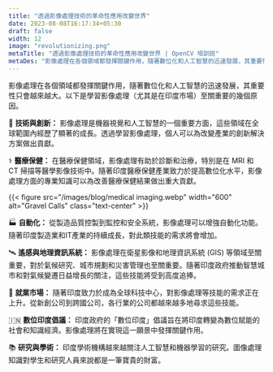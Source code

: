 ```yaml
---
title: "透過影像處理技術的革命性應用改變世界"
date: 2023-08-08T16:17:34+05:30
draft: false
width: 12
image: "revolutionizing.png" 
metaTitle: "透過影像處理技術的革命性應用改變世界 | OpenCV 培訓班"
metaDes: "影像處理在各個領域都發揮關鍵作用，隨著數位化和人工智慧的迅速發展，其重要性只會越來越大。"
---
```


影像處理在各個領域都發揮關鍵作用，隨著數位化和人工智慧的迅速發展，其重要性只會越來越大。以下是學習影像處理（尤其是在印度市場）至關重要的幾個原因。 <!--更多-->

🚀 **技術與創新：**
影像處理是機器視覺和人工智慧的一個重要方面，這些領域在全球範圍內經歷了顯著的成長。透過學習影像處理，個人可以為改變產業的創新解決方案做出貢獻。

⚕️ **醫療保健：**
在醫療保健領域，影像處理有助於診斷和治療，特別是在 MRI 和 CT 掃描等醫學影像技術中。隨著印度醫療保健產業致力於提高數位化水平，影像處理方面的專業知識可以為改善醫療保健結果做出重大貢獻。


{{< figure src="/images/blog/medical imaging.webp" width="600" alt="Gravel Calls" class="text-center" >}}

🏭 **自動化：**
從製造品質控製到監控和安全系統，影像處理可以增強自動化功能。隨著印度製造業和IT產業的持續成長，對此類技能的需求將會增加。

🛰️ **遙感與地理資訊系統：**
影像處理在衛星影像和地理資訊系統 (GIS) 等領域至關重要，對於氣候研究、城市規劃和災害管理也至關重要。隨著印度政府推動智慧城市和對氣候變遷日益增長的關注，這些技能將受到高度追捧。

💼 **就業市場：**
隨著印度致力於成為全球科技中心，對影像處理等技能的需求正在上升。從新創公司到跨國公司，各行業的公司都越來越多地尋求這些技能。

🇮🇳 **數位印度倡議：**
印度政府的「數位印度」倡議旨在將印度轉變為數位賦能的社會和知識經濟。影像處理將在實現這一願景中發揮關鍵作用。

📚 **研究與學術：**
印度學術機構越來越關注人工智慧和機器學習的研究。圖像處理知識對學生和研究人員來說都是一筆寶貴的財富。
